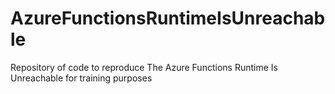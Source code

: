 # AzureFunctionsRuntimeIsUnreachable
Repository of code to reproduce The Azure Functions Runtime Is Unreachable for training purposes

